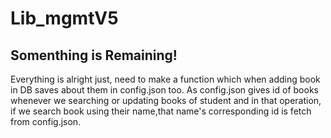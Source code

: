 # Lib_mgmtV5

<h2>Somenthing is Remaining!</h2>
Everything is alright just,  need to make a function which when adding book in DB saves about them 
in config.json too. As config.json gives id of books whenever we searching or updating books of student and
in that operation, if we search book using their name,that name's corresponding id is fetch from config.json.
